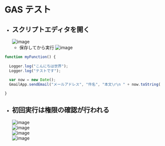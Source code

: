 # GAS テスト

- ## スクリプトエディタを開く
  ![image](https://user-images.githubusercontent.com/1501327/164957524-3774be3d-ddb3-4e7d-ba03-0ea1c2cd5ed8.png)
  - 保存してから実行
  ![image](https://user-images.githubusercontent.com/1501327/164894929-24533e8e-bef8-4747-b1f9-845bce6a5da2.png)
```javascript
function myFunction() {
  
  Logger.log("こんにちは世界");
  Logger.log("テストです");
  
  var now = new Date();
  GmailApp.sendEmail("メールアドレス", "件名", "本文\r\n " + now.toString());

}
```

- ## 初回実行は権限の確認が行われる
  ![image](https://user-images.githubusercontent.com/1501327/164895034-69d11368-7846-42d9-b411-44599d15ab27.png)\
  ![image](https://user-images.githubusercontent.com/1501327/164895058-c1e7c481-a9e5-4390-87fa-49cd33e15748.png)\
  ![image](https://user-images.githubusercontent.com/1501327/164895105-5d0e72e2-47a8-4365-ad2f-151a596a9a3e.png)\
  ![image](https://user-images.githubusercontent.com/1501327/164895122-120bb7d7-edb5-46f6-ae96-d4ada52e42b3.png)


